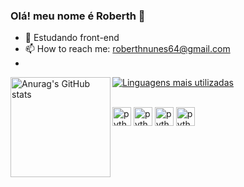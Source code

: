 ### Olá! meu nome é Roberth 👋

- 🌱 Estudando front-end
- 📫 How to reach me: roberthnunes64@gmail.com
- 
<img align="left" src="https://github-readme-stats.vercel.app/api?username=002y&show_icons=true&theme=dark" alt="Anurag's GitHub stats" height="160px" />

[![Linguagens mais utilizadas](https://github-readme-stats.vercel.app/api/top-langs/?username=002y&layout=compact&theme=dark)](https://github.com/002y)

<div style="display: inline_block"><br>
  <img align="center" alt="python" height="30" width="30"               src="https://cdn.jsdelivr.net/gh/devicons/devicon/icons/python/python-original.svg"/>        
  <img align="center" alt="python" height="30" width="30" src="https://cdn.jsdelivr.net/gh/devicons/devicon/icons/html5/html5-original.svg" />
  <img align="center" alt="python" height="30" width="30" src="https://cdn.jsdelivr.net/gh/devicons/devicon/icons/css3/css3-original.svg" />
  <img align="center" alt="python" height="30" width="30" src="https://cdn.jsdelivr.net/gh/devicons/devicon/icons/javascript/javascript-      original.svg" />
</div>
